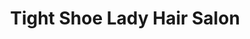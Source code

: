 ---
title: "Tight Shoe Lady Hair Salon"
url: /crestview/tight-shoe-lady-hair-salon/
shop: Kosmetik
---